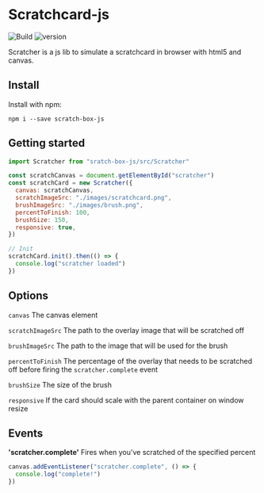 # Scratchcard-js

![Build](https://travis-ci.org/Masth0/ScratchCard.svg?branch=v2)
![version](https://img.shields.io/npm/v/scratchcard-js.svg)

Scratcher is a js lib to simulate a scratchcard in browser with html5 and canvas.

## Install

Install with npm:

```
npm i --save scratch-box-js
```

## Getting started

```js
import Scratcher from "sratch-box-js/src/Scratcher"

const scratchCanvas = document.getElementById("scratcher")
const scratchCard = new Scratcher({
  canvas: scratchCanvas,
  scratchImageSrc: "./images/scratchcard.png",
  brushImageSrc: "./images/brush.png",
  percentToFinish: 100,
  brushSize: 150,
  responsive: true,
})

// Init
scratchCard.init().then(() => {
  console.log("scratcher loaded")
})
```

## Options

`canvas` The canvas element

`scratchImageSrc` The path to the overlay image that will be scratched off

`brushImageSrc` The path to the image that will be used for the brush

`percentToFinish` The percentage of the overlay that needs to be scratched off before firing the `scratcher.complete` event

`brushSize` The size of the brush

`responsive` If the card should scale with the parent container on window resize

## Events

**'scratcher.complete'**
Fires when you've scratched of the specified percent

```js
canvas.addEventListener("scratcher.complete", () => {
  console.log("complete!")
})
```
